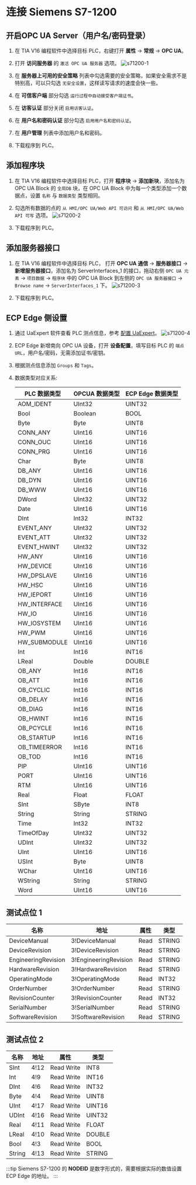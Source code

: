 # 连接 Siemens S7-1200

## 开启OPC UA Server（用户名/密码登录）

1. 在 TIA V16 编程软件中选择目标 PLC，右键打开 **属性** -> **常规** -> **OPC UA**。

2. 打开 **访问服务器** 的 `激活 OPC UA 服务器` 选项。
![s71200-1](./assets/s71200-1.jpg)

3. 在 **服务器上可用的安全策略** 列表中勾选需要的安全策略，如果安全需求不是特别高，可以只勾选 `无安全设置`，这样读写请求的速度会快一些。

4. 在 **可信客户端** 部分勾选 `运行过程中自动接受客户端证书`。

5. 在 **访客认证** 部分关闭 `启用访客认证`。

6. 在 **用户名和密码认证** 部分勾选 `启用用户名和密码认证`。

7. 在 **用户管理** 列表中添加用户名和密码。

8. 下载程序到 PLC。

## 添加程序块

1. 在 TIA V16 编程软件中选择目标 PLC，打开 **程序块** -> **添加新块**，添加名为 OPC UA Block 的 `全局DB` 块，在 OPC UA Block 中为每一个类型添加一个数据点，设置 `名称` 与 `数据类型` 类型相同。

2. 勾选所有数据的点的 `从 HMI/OPC UA/Web API 可访问` 和 `从 HMI/OPC UA/Web API 可写` 选项。
![s71200-2](./assets/s71200-2.jpg)

3. 下载程序到 PLC。

## 添加服务器接口

1. 在 TIA V16 编程软件中选择目标 PLC， 打开 **OPC UA 通信** -> **服务器接口** -> **新增服务器接口**，添加名为 ServerInterfaces_1 的接口，拖动右侧 `OPC UA 元素` -> `项目数据` -> `程序块` 中的 OPC UA Block 到左侧的 `OPC UA 服务器接口` -> `Browse name` -> `ServerInterfaces_1` 下。
![s71200-3](./assets/s71200-3.jpg)

2. 下载程序到 PLC。

## ECP Edge 侧设置

1. 通过 UaExpert 软件查看 PLC 测点信息，参考 [配置 UaExpert](./uaexpert.md)。
    ![s71200-4](./assets/s71200-4.jpg)

2. ECP Edge 新增南向 OPC UA 设备，打开 **设备配置**，填写目标 PLC 的 `端点 URL`，用户名/密码，无需添加证书/密钥。

3. 根据测点信息添加 `Groups` 和 `Tags`。

4. 数据类型对应关系:

   | PLC 数据类型 | OPCUA 数据类型 | ECP Edge 数据类型 |
   | ------------ | -------------- | ----------------- |
   | AOM_IDENT    | UInt32         | UINT32            |
   | Bool         | Boolean        | BOOL              |
   | Byte         | Byte           | UINT8             |
   | CONN_ANY     | UInt16         | UINT16            |
   | CONN_OUC     | UInt16         | UINT16            |
   | CONN_PRG     | UInt16         | UINT16            |
   | Char         | Byte           | UINT8             |
   | DB_ANY       | UInt16         | UINT16            |
   | DB_DYN       | UInt16         | UINT16            |
   | DB_WWW       | UInt16         | UINT16            |
   | DWord        | UInt32         | UINT32            |
   | Date         | UInt16         | UINT16            |
   | DInt         | Int32          | INT32             |
   | EVENT_ANY    | UInt32         | UINT32            |
   | EVENT_ATT    | UInt32         | UINT32            |
   | EVENT_HWINT  | UInt32         | UINT32            |
   | HW_ANY       | UInt16         | UINT16            |
   | HW_DEVICE    | UInt16         | UINT16            |
   | HW_DPSLAVE   | UInt16         | UINT16            |
   | HW_HSC       | UInt16         | UINT16            |
   | HW_IEPORT    | UInt16         | UINT16            |
   | HW_INTERFACE | UInt16         | UINT16            |
   | HW_IO        | UInt16         | UINT16            |
   | HW_IOSYSTEM  | UInt16         | UINT16            |
   | HW_PWM       | UInt16         | UINT16            |
   | HW_SUBMODULE | UInt16         | UINT16            |
   | Int          | Int16          | INT16             |
   | LReal        | Double         | DOUBLE            |
   | OB_ANY       | Int16          | INT16             |
   | OB_ATT       | Int16          | INT16             |
   | OB_CYCLIC    | Int16          | INT16             |
   | OB_DELAY     | Int16          | INT16             |
   | OB_DIAG      | Int16          | INT16             |
   | OB_HWINT     | Int16          | INT16             |
   | OB_PCYCLE    | Int16          | INT16             |
   | OB_STARTUP   | Int16          | INT16             |
   | OB_TIMEERROR | Int16          | INT16             |
   | OB_TOD       | Int16          | INT16             |
   | PIP          | UInt16         | UINT16            |
   | PORT         | UInt16         | UINT16            |
   | RTM          | UInt16         | UINT16            |
   | Real         | Float          | FLOAT             |
   | SInt         | SByte          | INT8              |
   | String       | String         | STRING            |
   | Time         | Int32          | INT32             |
   | TimeOfDay    | UInt32         | UINT32            |
   | UDInt        | UInt32         | UINT32            |
   | UInt         | UInt16         | UINT16            |
   | USInt        | Byte           | UINT8             |
   | WChar        | UInt16         | UINT16            |
   | WString      | String         | STRING            |
   | Word         | UInt16         | UINT16            |
   
   


## 测试点位 1

| 名称                | 地址                  | 属性 | 类型   |
| ------------------- | --------------------- | ---- | ------ |
| DeviceManual        | 3!DeviceManual        | Read | STRING |
| DeviceRevision      | 3!DeviceRevision      | Read | STRING |
| EngineeringRevision | 3!EngineeringRevision | Read | STRING |
| HardwareRevision    | 3!HardwareRevision    | Read | STRING |
| OperatingMode       | 3!OperatingMode       | Read | INT32  |
| OrderNumber         | 3!OrderNumber         | Read | STRING |
| RevisionCounter     | 3!RevisionCounter     | Read | INT32  |
| SerialNumber        | 3!SerialNumber        | Read | STRING |
| SoftwareRevision    | 3!SoftwareRevision    | Read | STRING |

## 测试点位 2

| 名称   | 地址 | 属性       | 类型   |
| ------ | ---- | ---------- | ------ |
| SInt   | 4!12 | Read Write | INT8   |
| Int    | 4!9  | Read Write | INT16  |
| DInt   | 4!6  | Read Write | INT32  |
| Byte   | 4!4  | Read Write | UINT8  |
| UInt   | 4!17 | Read Write | UINT16 |
| UDInt  | 4!16 | Read Write | UINT32 |
| Real   | 4!11 | Read Write | FLOAT  |
| LReal  | 4!10 | Read Write | DOUBLE |
| Bool   | 4!3  | Read Write | BOOL   |
| String | 4!13 | Read Write | STRING |

:::tip
Siemens S7-1200 的 **NODEID** 是数字形式的，需要根据实际的数值设置 ECP Edge 的地址。
:::

